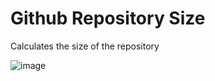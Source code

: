 # Github Repository Size 
Calculates the size of the repository 
>>>
![image](https://user-images.githubusercontent.com/98751980/231927081-4e1b614a-924c-4604-a838-1ef2f11e962a.png)
>>>
